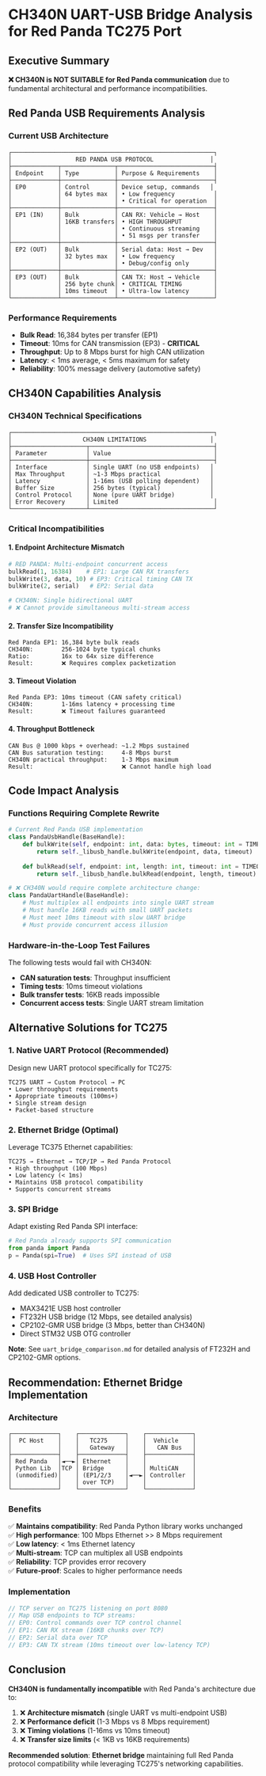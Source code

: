 # CH340N UART-USB Bridge Analysis for Red Panda TC275 Port

## Executive Summary

**❌ CH340N is NOT SUITABLE for Red Panda communication** due to fundamental architectural and performance incompatibilities.

## Red Panda USB Requirements Analysis

### Current USB Architecture
```
┌─────────────────────────────────────────────────────────┐
│                  RED PANDA USB PROTOCOL                │
├─────────────┬───────────────┬───────────────────────────┤
│ Endpoint    │ Type          │ Purpose & Requirements    │
├─────────────┼───────────────┼───────────────────────────┤
│ EP0         │ Control       │ Device setup, commands   │
│             │ 64 bytes max  │ • Low frequency           │
│             │               │ • Critical for operation  │
├─────────────┼───────────────┼───────────────────────────┤
│ EP1 (IN)    │ Bulk          │ CAN RX: Vehicle → Host    │
│             │ 16KB transfers│ • HIGH THROUGHPUT         │
│             │               │ • Continuous streaming    │
│             │               │ • 51 msgs per transfer    │
├─────────────┼───────────────┼───────────────────────────┤
│ EP2 (OUT)   │ Bulk          │ Serial data: Host → Dev   │
│             │ 32 bytes max  │ • Low frequency           │
│             │               │ • Debug/config only       │
├─────────────┼───────────────┼───────────────────────────┤
│ EP3 (OUT)   │ Bulk          │ CAN TX: Host → Vehicle    │
│             │ 256 byte chunk│ • CRITICAL TIMING         │
│             │ 10ms timeout  │ • Ultra-low latency       │
└─────────────┴───────────────┴───────────────────────────┘
```

### Performance Requirements
- **Bulk Read**: 16,384 bytes per transfer (EP1)
- **Timeout**: 10ms for CAN transmission (EP3) - **CRITICAL**
- **Throughput**: Up to 8 Mbps burst for high CAN utilization
- **Latency**: < 1ms average, < 5ms maximum for safety
- **Reliability**: 100% message delivery (automotive safety)

## CH340N Capabilities Analysis

### CH340N Technical Specifications
```
┌─────────────────────────────────────────────────────────┐
│                    CH340N LIMITATIONS                  │
├─────────────────────┬───────────────────────────────────┤
│ Parameter           │ Value                             │
├─────────────────────┼───────────────────────────────────┤
│ Interface           │ Single UART (no USB endpoints)   │
│ Max Throughput      │ ~1-3 Mbps practical              │
│ Latency             │ 1-16ms (USB polling dependent)   │
│ Buffer Size         │ 256 bytes (typical)              │
│ Control Protocol    │ None (pure UART bridge)          │
│ Error Recovery      │ Limited                           │
└─────────────────────┴───────────────────────────────────┘
```

### Critical Incompatibilities

#### 1. **Endpoint Architecture Mismatch**
```python
# RED PANDA: Multi-endpoint concurrent access
bulkRead(1, 16384)    # EP1: Large CAN RX transfers  
bulkWrite(3, data, 10) # EP3: Critical timing CAN TX
bulkWrite(2, serial)   # EP2: Serial data

# CH340N: Single bidirectional UART
# ❌ Cannot provide simultaneous multi-stream access
```

#### 2. **Transfer Size Incompatibility**
```
Red Panda EP1: 16,384 byte bulk reads
CH340N:        256-1024 byte typical chunks
Ratio:         16x to 64x size difference
Result:        ❌ Requires complex packetization
```

#### 3. **Timeout Violation**
```
Red Panda EP3: 10ms timeout (CAN safety critical)
CH340N:        1-16ms latency + processing time
Result:        ❌ Timeout failures guaranteed
```

#### 4. **Throughput Bottleneck**
```
CAN Bus @ 1000 kbps + overhead: ~1.2 Mbps sustained
CAN Bus saturation testing:     4-8 Mbps burst
CH340N practical throughput:    1-3 Mbps maximum
Result:                         ❌ Cannot handle high load
```

## Code Impact Analysis

### Functions Requiring Complete Rewrite
```python
# Current Red Panda USB implementation
class PandaUsbHandle(BaseHandle):
    def bulkWrite(self, endpoint: int, data: bytes, timeout: int = TIMEOUT) -> int:
        return self._libusb_handle.bulkWrite(endpoint, data, timeout)
    
    def bulkRead(self, endpoint: int, length: int, timeout: int = TIMEOUT) -> bytes:
        return self._libusb_handle.bulkRead(endpoint, length, timeout)

# ❌ CH340N would require complete architecture change:
class PandaUartHandle(BaseHandle):
    # Must multiplex all endpoints into single UART stream
    # Must handle 16KB reads with small UART packets  
    # Must meet 10ms timeout with slow UART bridge
    # Must provide concurrent access illusion
```

### Hardware-in-the-Loop Test Failures
The following tests would fail with CH340N:
- **CAN saturation tests**: Throughput insufficient
- **Timing tests**: 10ms timeout violations
- **Bulk transfer tests**: 16KB reads impossible
- **Concurrent access tests**: Single UART stream limitation

## Alternative Solutions for TC275

### 1. **Native UART Protocol (Recommended)**
Design new UART protocol specifically for TC275:
```
TC275 UART → Custom Protocol → PC
• Lower throughput requirements
• Appropriate timeouts (100ms+)
• Single stream design
• Packet-based structure
```

### 2. **Ethernet Bridge (Optimal)**
Leverage TC375 Ethernet capabilities:
```
TC275 → Ethernet → TCP/IP → Red Panda Protocol
• High throughput (100 Mbps)
• Low latency (< 1ms)
• Maintains USB protocol compatibility
• Supports concurrent streams
```

### 3. **SPI Bridge**
Adapt existing Red Panda SPI interface:
```python
# Red Panda already supports SPI communication
from panda import Panda
p = Panda(spi=True)  # Uses SPI instead of USB
```

### 4. **USB Host Controller**
Add dedicated USB controller to TC275:
- MAX3421E USB host controller
- FT232H USB bridge (12 Mbps, see detailed analysis)
- CP2102-GMR USB bridge (3 Mbps, better than CH340N)
- Direct STM32 USB OTG controller

**Note**: See `uart_bridge_comparison.md` for detailed analysis of FT232H and CP2102-GMR options.

## Recommendation: Ethernet Bridge Implementation

### Architecture
```
┌─────────────┐    ┌─────────────┐    ┌─────────────┐
│  PC Host    │    │   TC275     │    │  Vehicle    │
│             │    │   Gateway   │    │   CAN Bus   │
├─────────────┤    ├─────────────┤    ├─────────────┤
│ Red Panda   │◄──►│ Ethernet    │    │             │
│ Python Lib  │TCP │ Bridge      │    │ MultiCAN    │
│ (unmodified)│    │ (EP1/2/3    │◄──►│ Controller  │
│             │    │ over TCP)   │    │             │
└─────────────┘    └─────────────┘    └─────────────┘
```

### Benefits
✅ **Maintains compatibility**: Red Panda Python library works unchanged  
✅ **High performance**: 100 Mbps Ethernet >> 8 Mbps requirement  
✅ **Low latency**: < 1ms Ethernet latency  
✅ **Multi-stream**: TCP can multiplex all USB endpoints  
✅ **Reliability**: TCP provides error recovery  
✅ **Future-proof**: Scales to higher performance needs  

### Implementation
```c
// TCP server on TC275 listening on port 8080
// Map USB endpoints to TCP streams:
// EP0: Control commands over TCP control channel
// EP1: CAN RX stream (16KB chunks over TCP)  
// EP2: Serial data over TCP
// EP3: CAN TX stream (10ms timeout over low-latency TCP)
```

## Conclusion

**CH340N is fundamentally incompatible** with Red Panda's architecture due to:
1. ❌ **Architecture mismatch** (single UART vs multi-endpoint USB)
2. ❌ **Performance deficit** (1-3 Mbps vs 8 Mbps requirement)  
3. ❌ **Timing violations** (1-16ms vs 10ms timeout)
4. ❌ **Transfer size limits** (< 1KB vs 16KB requirements)

**Recommended solution**: **Ethernet bridge** maintaining full Red Panda protocol compatibility while leveraging TC275's networking capabilities.